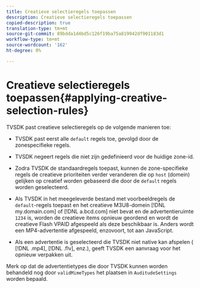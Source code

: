 ```yaml
---
title: Creatieve selectieregels toepassen
description: Creatieve selectieregels toepassen
copied-description: true
translation-type: tm+mt
source-git-commit: 89bdda1d4bd5c126f19ba75a819942df901183d1
workflow-type: tm+mt
source-wordcount: '162'
ht-degree: 0%

---
```



# Creatieve selectieregels toepassen{#applying-creative-selection-rules}

TVSDK past creatieve selectieregels op de volgende manieren toe:

* TVSDK past eerst alle `default` regels toe, gevolgd door de zonespecifieke regels.
* TVSDK negeert regels die niet zijn gedefinieerd voor de huidige zone-id.
* Zodra TVSDK de standaardregels toepast, kunnen de zone-specifieke regels de creatieve prioriteiten verder veranderen die op `host` (domein) gelijken op creatief worden gebaseerd die door de `default` regels worden geselecteerd.

* Als TVSDK in het meegeleverde bestand met voorbeeldregels de `default`-regels toepast en het creatieve M3U8-domein [!DNL my.domain.com] of [!DNL a.bcd.com] niet bevat en de advertentieruimte `1234` is, worden de creatieve items opnieuw geordend en wordt de creatieve Flash VPAID afgespeeld als deze beschikbaar is. Anders wordt een MP4-advertentie afgespeeld, enzovoort, tot aan JavaScript.

* Als een advertentie is geselecteerd die TVSDK niet native kan afspelen ( [!DNL .mp4], [!DNL .flv], enz.), geeft TVSDK een aanvraag voor het opnieuw verpakken uit.

Merk op dat de advertentietypes die door TVSDK kunnen worden behandeld nog door `validMimeTypes` het plaatsen in `AuditudeSettings` worden bepaald.
